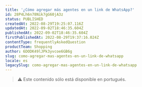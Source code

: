 ```yaml
---
title: '¿Cómo agregar más agentes en un link de WhatsApp?'
id: 28P4Lh6n78Nik7gG60jA3z
status: PUBLISHED
createdAt: 2022-08-29T19:25:07.116Z
updatedAt: 2022-09-02T18:46:35.604Z
publishedAt: 2022-09-02T18:46:35.604Z
firstPublishedAt: 2022-08-29T19:37:16.024Z
contentType: frequentlyAskedQuestion
productTeam: Shopping
author: 6DODK49lJPk3yvcoe6GB6g
slug: como-agregar-mas-agentes-en-un-link-de-whatsapp
locale: es
legacySlug: como-agregar-mas-agentes-en-un-link-de-whatsapp
---
```


>⚠️ Este contenido sólo está disponible en portugués.
